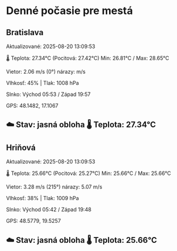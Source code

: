 ﻿# Denné počasie pre mestá

## Bratislava
Aktualizované: 2025-08-20 13:09:53

🌡️ Teplota: 27.34°C 
(Pocitová: 27.42°C)
Min: 26.81°C / Max: 28.65°C

Vietor: 2.06 m/s    (0°) 
nárazy:  m/s

Vlhkosť: 45% | Tlak: 1008 hPa

Slnko: Východ 05:53 / Západ 19:57

GPS: 48.1482, 17.1067

☁️ Stav: jasná obloha        🌡️ Teplota: 27.34°C
---

## Hriňová
Aktualizované: 2025-08-20 13:09:53

🌡️ Teplota: 25.66°C 
(Pocitová: 25.27°C)
Min: 25.66°C / Max: 25.66°C

Vietor: 3.28 m/s (215°)
nárazy: 5.07 m/s

Vlhkosť: 38% | Tlak: 1009 hPa

Slnko: Východ 05:42 / Západ 19:48

GPS: 48.5779, 19.5257

☁️ Stav: jasná obloha        🌡️ Teplota: 25.66°C
---
